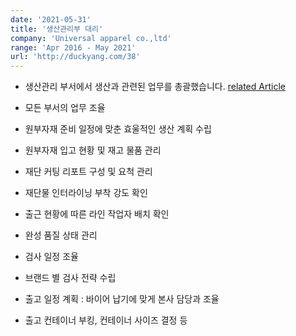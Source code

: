 ```yaml
---
date: '2021-05-31'
title: '생산관리부 대리'
company: 'Universal apparel co.,ltd'
range: 'Apr 2016 - May 2021'
url: 'http://duckyang.com/38'
---
```


- 생산관리 부서에서 생산과 관련된 업무를 총괄했습니다. [related Article](https://www.worldkorean.net/news/articleView.html?idxno=34131)

- 모든 부서의 업무 조율

- 원부자재 준비 일정에 맞춘 효울적인 생산 계획 수립

- 원부자재 입고 현황 및 재고 물품 관리

- 재단 커팅 리포트 구성 및 요척 관리

- 재단물 인터라이닝 부착 강도 확인

- 출근 현황에 따른 라인 작업자 배치 확인

- 완성 품질 상태 관리

- 검사 일정 조율

- 브랜드 별 검사 전략 수립

- 출고 일정 계획 : 바이어 납기에 맞게 본사 담당과 조율

- 출고 컨테이너 부킹, 컨테이너 사이즈 결정 등
